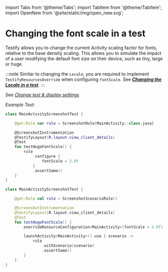 import Tabs from '@theme/Tabs';
import TabItem from '@theme/TabItem';
import OpenNew from '@site/static/img/open_new.svg';

# Changing the font scale in a test

Testify allows you to change the current Activity scaling factor for fonts, relative to the base density scaling. This allows you to simulate the impact of a user modifying the default font size on their device, such as tiny, large or huge.

:::note
Similar to changing the `Locale`, you are required to implement `TestifyResourcesOverride` when configuring `fontScale`. See [_**Changing the Locale in a test**_](locale).
:::

See [_Change text & display settings_ <OpenNew />](https://support.google.com/accessibility/android/answer/6006972?hl=en)

_Example Test:_

<Tabs>
<TabItem value="rule" label="ScreenshotTestRule">

```kotlin
class MainActivityScreenshotTest {

    @get:Rule var rule = ScreenshotRule(MainActivity::class.java)

    @ScreenshotInstrumentation
    @TestifyLayout(R.layout.view_client_details)
    @Test
    fun testHugeFontScale() {
        rule
            .configure {
                fontScale = 2.0f
            }
            .assertSame()
    }
}
```

</TabItem>
<TabItem value="scenario" label="ScreenshotScenarioRule">

```kotlin
class MainActivityScreenshotTest {

    @get:Rule val rule = ScreenshotScenarioRule()

    @ScreenshotInstrumentation
    @TestifyLayout(R.layout.view_client_details)
    @Test
    fun testHugeFontScale() {
        overrideResourceConfiguration<MainActivity>(fontScale = 2.0f)

        launchActivity<MainActivity>().use { scenario ->
            rule
                .withScenario(scenario)
                .assertSame()
        }
    }
}
```

</TabItem>
</Tabs>
